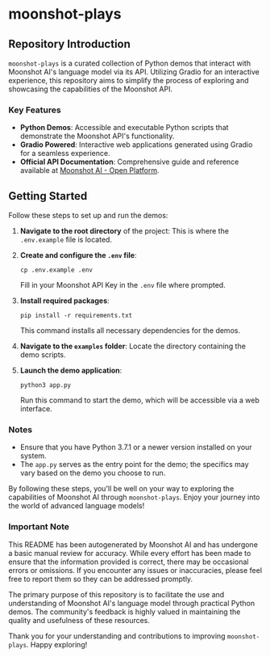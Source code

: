 # moonshot-plays

## Repository Introduction

`moonshot-plays` is a curated collection of Python demos that interact with Moonshot AI's language model via its API. Utilizing Gradio for an interactive experience, this repository aims to simplify the process of exploring and showcasing the capabilities of the Moonshot API.

### Key Features

- **Python Demos**: Accessible and executable Python scripts that demonstrate the Moonshot API's functionality.
- **Gradio Powered**: Interactive web applications generated using Gradio for a seamless experience.
- **Official API Documentation**: Comprehensive guide and reference available at [Moonshot AI - Open Platform](https://platform.moonshot.cn/docs/api-reference).

## Getting Started

Follow these steps to set up and run the demos:

1. **Navigate to the root directory** of the project: This is where the `.env.example` file is located.
2. **Create and configure the `.env` file**:
   
   ```
   cp .env.example .env
   ```
   
   Fill in your Moonshot API Key in the `.env` file where prompted.
3. **Install required packages**:
   
   ```
   pip install -r requirements.txt
   ```
   
   This command installs all necessary dependencies for the demos.
4. **Navigate to the `examples` folder**: Locate the directory containing the demo scripts.
5. **Launch the demo application**:
   
   ```
   python3 app.py
   ```
   
   Run this command to start the demo, which will be accessible via a web interface.

### Notes

- Ensure that you have Python 3.7.1 or a newer version installed on your system.
- The `app.py` serves as the entry point for the demo; the specifics may vary based on the demo you choose to run.

By following these steps, you'll be well on your way to exploring the capabilities of Moonshot AI through `moonshot-plays`. Enjoy your journey into the world of advanced language models!

### Important Note

This README has been autogenerated by Moonshot AI and has undergone a basic manual review for accuracy. While every effort has been made to ensure that the information provided is correct, there may be occasional errors or omissions. If you encounter any issues or inaccuracies, please feel free to report them so they can be addressed promptly.

The primary purpose of this repository is to facilitate the use and understanding of Moonshot AI's language model through practical Python demos. The community's feedback is highly valued in maintaining the quality and usefulness of these resources.

Thank you for your understanding and contributions to improving `moonshot-plays`. Happy exploring!